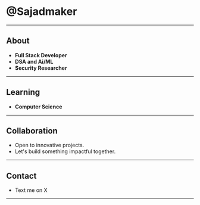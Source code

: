 # @Sajadmaker

---

## About

- **Full Stack Developer**
- **DSA and Ai/ML**
- **Security Researcher**

---

## Learning

- **Computer Science**

---

## Collaboration

- Open to innovative projects.
- Let's build something impactful together.

---

## Contact

- Text me on X

---

<!---
Sajadmaker/Sajadmaker is a ✨ special ✨ repository because its `README.md` (this file) appears on your GitHub profile.
You can click the Preview link to take a look at your changes.
--->
